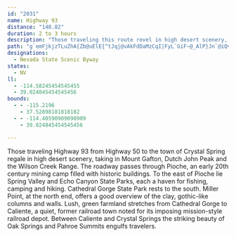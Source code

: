 ```yaml
---
id: "2031"
name: Highway 93
distance: "148.82"
duration: 2 to 3 hours
description: "Those traveling this route revel in high desert scenery, taking in Mt. Grafton, Dutch John Peak and the Wilson Creek Range."
path: "g`emFjkjzTLuZhA{Zb@uElE{^tJqj@vAkFdDaMzCqI|FyL`GiF~@_AlP}Jn`@iQvr@}WjDsAT?zr@}X`EqAfDsA~KsEl@e@V?jp@kWzTeJpAIVe@lNsFrY_Lf@a@bDy@Z[vKsEhCy@HQ`AWj@a@lAWzN_GxBkAnPgGfg@eSj@]fA[nOcGRGhNkFb^{N~@Qd@i@f@ElGiCdE}AX]`QiGt@GJOdR_E~MYnK~AfFbBpyAbb@bBh@`z@~UHRjBXdBp@fALzg@pOtT|F|fAp\\b@N~@BvJ~CjP|E`mB|i@dfCjs@jGdBvuAp`@tIpBh@h@~yBrn@fHfBjkA~\\h@?f@^pq@hRbB^bH~Cdd@pZr@Jt@`A|@bAhLlHrpAv|@p@t@hW`QbIjGrXhRbe@`[rS~M|@~@jIbFnw@ji@Vf@veAls@pBlAnK|HrGjE`BjAvi@~^vH`FVb@f@D`OtHj@@ZZzIvCdLtBrS~Apc@|C~It@ZB`@?x@?TPnEPdCN~aAvFlBZb[vAx]xF|j@|KlJrB~KnBrH`BnM`C`@RbbAjRlHx@dLl@xNz@x[~BlC?fc@tC~WpA|k@rDtd@fCzp@xDzg@lCttArItu@jEpi@hCpeAsC|^aAlmAkDnGW`|BkHxz@sChSm@`H?fFWP?JGju@kBjs@eC`Ce@nAYzABfDq@pA_@pEq@vBUt@YxFo@xKmBNOrIsAjc@gHLOjScDdBg@hVmDJQ`CUbx@oNxAO~LsBh|@kOrOmC~`@mHrc@uGHQtkAcS|AKFW`BEvYaF`GkAvAKHInsAoTvIeBrF{@hN}BxLcBx@]zg@mINO|D_@rJcBdCe@bKcBvvAcUhYaFxg@mILOxCWvWuE`Gi@lGsA~Co@LO^?`I}BxCy@b@YZBRSjAO|HiCxAo@`GyAhMeE|@GFOX?zTcHtTyGx@e@tBg@h\\{JDQr@?DOrDy@lCiA`Ba@\\W^?fGoB~\\{K|IgB~o@kAvZcA|_@cAZM~Vg@h^iAda@}@`m@oB`O_@z@Sj{@yB~j@{AjkBkFpQ_@lz@aCjP]^GlFGfg@gAlMk@zJGxz@cCrAKhYi@`@SpD?r@U~Xs@|So@pGIbrAoDdJStd@yAju@iBfh@yAd^{@pnA{CnAIf\\w@`[aAfLYbBW`Cg@bF}BbCuAfUwKxMuG~BoAxMgG|MqGvDoBpA]t@u@~CyAtHaFvU_PvBkAx@y@xBwAtBwAdy@sk@pBoAjVoQdIiFrAqAp@YxEoDvBkAPYp_@{W`y@ik@pYgS|MaKrB}@rOyKz@_Ap@W|UuPhC}AfLsIpJeHt@UbEaD\\GzTgPtD_CXg@TEnEeDvD}B|DeDPF|MeJbBwAN?`KeHb@EtAoArRsMpQmMv]kVd^mV`DuC~@Qt\\kVjBoAnfBwmAhJoGrFoErEmCfh@e_@fIaItCuD|IkMzKwSbDaJnWc_ArOyi@Ry@zB}G~AgEzFcL`EsFlYi]~BoCR?hD_ExZc_@dGgHfn@qu@lR}TjJ_HjKmE~Bm@nSc@dE}@xE{@|Ay@dAq@~HaDtYkKtHuAnFNxH|@rOpFvZrOdS~HzMvCnRTvXgAJMfGQv[gBvC@BM^M~@Ljh@}HzA?|@c@d\\gELQfFu@LMtq@iKnK{AdI_AtP_Cx@c@bp@_JlkBaYjA?`MyBbHq@fQTnPNnNh@|Xn@tu@rBl@ItQx@rBl@lm@bZrbAxj@fHzE~`@f]xa@t]hW`TdLjJtGrFnA`@X~@xn@fi@b@DvAzAp@VFRrc@`_@jHtEfLvE|PjC~XjF|Fx@HTxADzCd@vXdFdPlExYjLV`@nFtABVx[zMpVhLd@t@p@DnlArk@Jl@rFpC~@z@dUxMdE|DzCtDfKzQrI`OzHjKnLvKx^fUZ?bBnAHb@l@?pSbMzAb@b@|@nGtCxBp@`L`BrIxB|E~ClDbEl@jBdIpTvBdIz@rBvD~E~DdCnCf@fqBbUXPzHr@fCl@jE~AX^zNrGlAr@xJ|B`B?|Ca@zE{A`@SlA_@nCkBbBa@rEKrEEfE@bBTt@l@l@rCv@vFbBnEfBfFzAnEz@tCrGlQrDdJlDvIPjC]~FmAtEmFdNQHkAlCcHdQyCrDaCnB{LdIw@XaHlEmDrEsBrEyKnb@uAdIMxDXfS`@vOH~H[pHoFnOY~B?bHl@lDjFjNfBhIDr@OpKiFje@R`GvAlKHlB{AzM?zDj@xH?|C}@fHaFt\\[zEfAnYdApHdA|EnHnQxA|FtDtY~@xF~ApEbBzC~DjFvEbEzV~QzIzFlHvChOvNpMdUhEnItBjHzArGTbDN|IG~Jy@~EsBrNQtDkAzW{@|H_E|Qm@fGC|BPrC~@rD~AfE~C|ElCxFzEvL~@pChD`KpHlUfA|Fd@bGNvL}CnZDtIr@fErBxFdCzDbM`NxE`G|A~CbB~Fv@`GZtHDjMmAfK_AbD_BfDmC|CiDdDQ?iKpI_G~FoRrU_GxI}AlD}AbFsEvHqUl]y@zB?`@W\\{CjLkDlMaDzPmE~n@gQd|Bu@pE_FdMuMbZ{InS_CfIgBtHu@vG]dLXrL`Drw@tAdZbC|k@jEvcAhGzzAlT`_F`Cvi@TvItGhxApC`p@TtHjIvmB?lKwBt|@e@lIoB`p@oKrsDqTdmHoAfk@c@pSYjUZpNt@hGdCxPvAbFru@rpBbBlEvtBxvFbRpf@nfCfyGh{Ar_E~FfOx@|CVpD]tL_K`r@uEb_@_AbIFd]SfJeAdNArDt@vFjAbC`MzK~CjFxBjFzCtFjBdCbK`KpC`DfMdVnEnHrDbG`JlRrn@ncA"
designations:
  - Nevada State Scenic Byway
states:
  - NV
ll:
  - -114.58245454545455
  - 39.024845454545456
bounds:
  - - -115.2196
    - 37.52898181818182
  - - -114.40590909090909
    - 39.024845454545456

---
```


Those traveling Highway 93 from Highway 50 to the town of Crystal Spring regale in high desert scenery, taking in Mount Gafton, Dutch John Peak and the Wilson Creek Range. The roadway passes through Pioche, an early 20th century mining camp filled with historic buildings. To the east of Pioche lie Spring Valley and Echo Canyon State Parks, each a haven for fishing, camping and hiking. Cathedral Gorge State Park rests to the south. Miller Point, at the north end, offers a good overview of the clay, gothic-like columns and walls. Lush, green farmland stretches from Cathedral Gorge to Caliente, a quiet, former railroad town noted for its imposing mission-style railroad depot. Between Caliente and Crystal Springs the striking beauty of Oak Springs and Pahroe Summits engulfs travelers.
